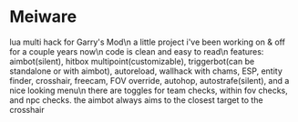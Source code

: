 # Meiware
lua multi hack for Garry's Mod\n
a little project i've been working on & off for a couple years now\n
code is clean and easy to read\n
features: aimbot(silent), hitbox multipoint(customizable), triggerbot(can be standalone or with aimbot), autoreload, wallhack with chams, ESP, entity finder, crosshair, freecam, FOV override, autohop, autostrafe(silent), and a nice looking menu\n
there are toggles for team checks, within fov checks, and npc checks. the aimbot always aims to the closest target to the crosshair
